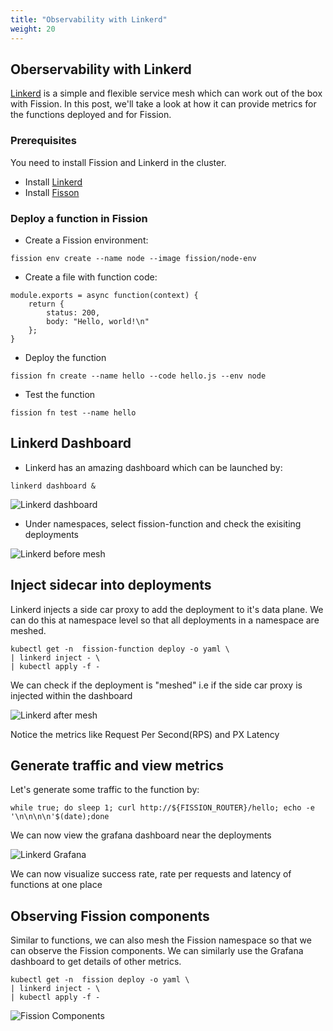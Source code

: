 ```yaml
---
title: "Observability with Linkerd"
weight: 20
---
```


## Oberservability with Linkerd

[Linkerd](linkerd.io) is a simple and flexible service mesh which can work out of the box with Fission. 
In this post, we'll take a look at how it can provide metrics for the functions deployed and for Fission.

### Prerequisites

You need to install Fission and Linkerd in the cluster. 

- Install [Linkerd](https://linkerd.io/2/getting-started/)
- Install [Fisson](https://docs.fission.io/docs/installation/)

### Deploy a function in Fission

- Create a Fission environment:

```
fission env create --name node --image fission/node-env
```

- Create a file with function code:

```
module.exports = async function(context) {
    return {
        status: 200,
        body: "Hello, world!\n"
    };
}

```

- Deploy the function 

```
fission fn create --name hello --code hello.js --env node
```

- Test the function

```
fission fn test --name hello
```

## Linkerd Dashboard
- Linkerd has an amazing dashboard which can be launched by:

```
linkerd dashboard &
```

![Linkerd dashboard](../assets/linkerd-dashboard.png)

- Under namespaces, select fission-function and check the exisiting deployments

![Linkerd before mesh](../assets/linkerd-before.png)


## Inject sidecar into deployments

Linkerd injects a side car proxy to add the deployment to it's data plane. We can do this at namespace level so that all deployments in a namespace are meshed.

```
kubectl get -n  fission-function deploy -o yaml \
| linkerd inject - \
| kubectl apply -f -
```

We can check if the deployment is "meshed" i.e if the side car proxy is injected within the dashboard

![Linkerd after mesh](../assets/linkerd-after.png)

Notice the metrics like Request Per Second(RPS) and PX Latency

## Generate traffic and view metrics

Let's generate some traffic to the function by:

```
while true; do sleep 1; curl http://${FISSION_ROUTER}/hello; echo -e '\n\n\n\n'$(date);done 

```
We can now view the grafana dashboard near the deployments

![Linkerd Grafana](../assets/linkerd-grafana.png)

We can now visualize success rate, rate per requests and latency of functions at one place


## Observing Fission components

Similar to functions, we can also mesh the Fission namespace so that we can observe the Fission components. We can similarly use the Grafana dashboard to get details of other metrics.

```
kubectl get -n  fission deploy -o yaml \
| linkerd inject - \
| kubectl apply -f -
```

![Fission Components](../assets/fission-linkerd.png)